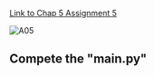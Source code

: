 
[Link to Chap 5 Assignment 5](https://docs.google.com/presentation/d/1r3h2R9JwK9HK_U2Ia-zncL0BSjHV6Giu6ugNJ6yZpgc/edit#slide=id.g12411e7f99b_0_60)

![A05](https://nimbus-screenshots.s3.amazonaws.com/s/b6fd89acbd6650e361d5d3a6da7b5411.png)


## Compete the "main.py"


